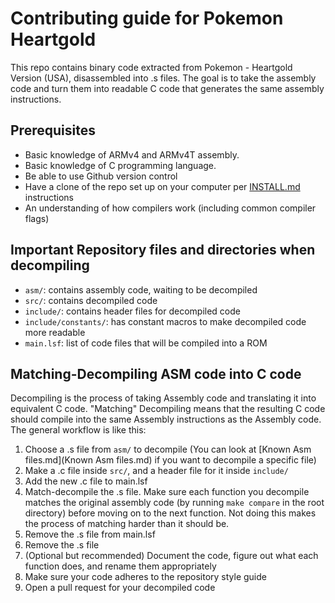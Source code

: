 # Contributing guide for Pokemon Heartgold

This repo contains binary code extracted from Pokemon - Heartgold Version (USA), disassembled into .s files.
The goal is to take the assembly code and turn them into readable C code that generates the same assembly instructions.

## Prerequisites

* Basic knowledge of ARMv4 and ARMv4T assembly.
* Basic knowledge of C programming language.
* Be able to use Github version control
* Have a clone of the repo set up on your computer per [INSTALL.md](INSTALL.md) instructions
* An understanding of how compilers work (including common compiler flags)

## Important Repository files and directories when decompiling

* `asm/`: contains assembly code, waiting to be decompiled
* `src/`: contains decompiled code
* `include/`: contains header files for decompiled code
* `include/constants/`: has constant macros to make decompiled code more readable
* `main.lsf`: list of code files that will be compiled into a ROM

## Matching-Decompiling ASM code into C code

Decompiling is the process of taking Assembly code and translating it into equivalent C code.
"Matching" Decompiling means that the resulting C code should compile into the same Assembly instructions as the Assembly code.
The general workflow is like this:

1. Choose a .s file from `asm/` to decompile (You can look at [Known Asm files.md](Known Asm files.md) if you want to decompile a specific file)
2. Make a .c file inside `src/`, and a header file for it inside `include/`
3. Add the new .c file to main.lsf
4. Match-decompile the .s file. Make sure each function you decompile matches the original assembly code (by running `make compare` in the root directory) before moving on to the next function. Not doing this makes the process of matching harder than it should be.
5. Remove the .s file from main.lsf
6. Remove the .s file 
7. (Optional but recommended) Document the code, figure out what each function does, and rename them appropriately
8. Make sure your code adheres to the repository style guide
9. Open a pull request for your decompiled code